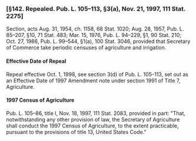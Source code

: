### [§142. Repealed. Pub. L. 105–113, §3(a), Nov. 21, 1997, 111 Stat. 2275] ###

Section, acts Aug. 31, 1954, ch. 1158, 68 Stat. 1020; Aug. 28, 1957, Pub. L. 85–207, §10, 71 Stat. 483; Mar. 15, 1976, Pub. L. 94–229, §1, 90 Stat. 210; Oct. 27, 1986, Pub. L. 99–544, §1(a), 100 Stat. 3046, provided that Secretary of Commerce take periodic censuses of agriculture and irrigation.

#### Effective Date of Repeal ####

Repeal effective Oct. 1, 1998, see section 3(d) of Pub. L. 105–113, set out as an Effective Date of 1997 Amendment note under section 1991 of Title 7, Agriculture.

#### 1997 Census of Agriculture ####

Pub. L. 105–86, title I, Nov. 18, 1997, 111 Stat. 2083, provided in part: "That, notwithstanding any other provision of law, the Secretary of Agriculture shall conduct the 1997 Census of Agriculture, to the extent practicable, pursuant to the provisions of title 13, United States Code."
